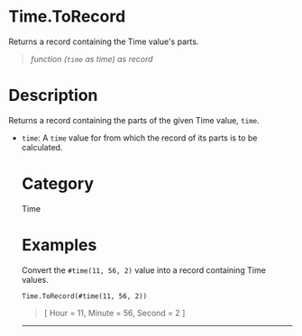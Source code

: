 # Time.ToRecord
Returns a record containing the Time value's parts.
> _function (<code>time</code> as time) as record_

# Description 
Returns a record containing the parts of the given Time value, <code>time</code>.
 <ul>
        <li><code>time</code>: A <code>time</code> value for from which the record of its parts is to be calculated.</li>
      
# Category 
Time
# Examples 
Convert the <code>#time(11, 56, 2)</code> value into a record containing Time values.
```
Time.ToRecord(#time(11, 56, 2))
```
> [
      Hour = 11,
      Minute = 56,
      Second = 2
]

***
